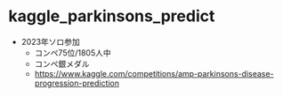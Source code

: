 # kaggle_parkinsons_predict
- 2023年ソロ参加
  - コンペ75位/1805人中
  - コンペ銀メダル
  - https://www.kaggle.com/competitions/amp-parkinsons-disease-progression-prediction
